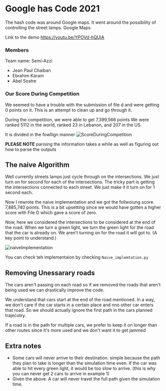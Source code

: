 # Google has Code 2021
The hash code was around Google maps. It went around the possibility of controlling the street lamps.
Google Maps

Link to the demo
https://youtu.be/YPOVd-hQUjA
### Members
Team name: Semi-Azzi

* Jean Paul Chaiban
* Ebrahim Karam
* Abel Sostre 

### Our Score During Competition
We seemed to have a trouble with the submission of file d and were getting 0 points on it. This is an attempt to clean up and go through it. 

During the competition, we were able to get 
7,399,566 points
We were ranked 5112 in the world, ranked 23 in Lebanon, and 207 in the US.

It is divided in the fowllign manner
![ScoreDuringCompetition](https://user-images.githubusercontent.com/10140799/109393997-aa544400-78f2-11eb-807e-50cb962b8cc3.png)

**PLEASE NOTE**
parising the information takes a while as well as figuring out how to parse the outputs

## The naive Algorithm
Well currently streets lamps just cycle through on the intersections. We just turn on for second for each of the intersections. The tricky part is getting the intersections connected to each street. We just make it it turn on for 1 second each.

Now I rewrote the naive implementation and we got the follwoiung score. 7,885,740 points. This is a bit upsetting since we would have gotten a higher score with File D which gave a score of zero.

Now, here we considered the intersections to be considered at the end of the road. When we turn a green light, we turn the green light for the road that the car is already on. We aren't turning on for the road it will got to. (A key point to understand.)

![naiveImplementation](https://user-images.githubusercontent.com/10140799/109394042-ec7d8580-78f2-11eb-9092-d8dc5b7254e6.png)

You can check teh implementaion by checking `Naive_implemtation.py`



## Removing Unessarary roads
The cars aren't passing on each road so if we removed the roads that aren't being used we can drastically improve the code. 

We understand that cars start at the end of the road mentioned. In a way, we don't care if the car starts in a certain place and nno other car enters that road. So we should actually ignore the first path in the cars planned trajecotry.

If a road is in the path for multiple cars, we prefer to keep it on longer than other routes since it's more used and we don't want it to get jammed



## Extra notes
* Some cars will never arrive to their destination. simple because the path they plan to take is longer than the simulation time even. If the car was able to hit every green light, it would be too slow to arrive. (this is why you can never get 2 cars to arrive in example 1)
* Given the above. A car will never travel the full path given the simulation time.



